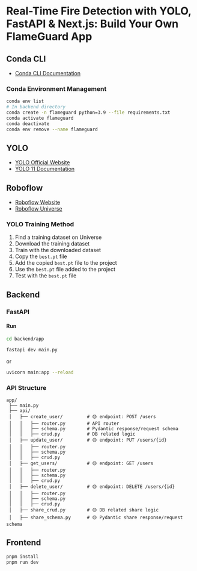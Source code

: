 # Real-Time Fire Detection with YOLO, FastAPI & Next.js: Build Your Own FlameGuard App

## Conda CLI
- [Conda CLI Documentation](https://docs.anaconda.com/navigator/tutorials/manage-environments/)

### Conda Environment Management
```bash
conda env list
# In backend directory
conda create -n flameguard python=3.9 --file requirements.txt
conda activate flameguard
conda deactivate
conda env remove --name flameguard
```

## YOLO
- [YOLO Official Website](https://www.ultralytics.com/)
- [YOLO 11 Documentation](https://docs.ultralytics.com/models/yolo11/)

## Roboflow
- [Roboflow Website](https://roboflow.com/)
- [Roboflow Universe](https://universe.roboflow.com/)

### YOLO Training Method
1. Find a training dataset on Universe
2. Download the training dataset
3. Train with the downloaded dataset
4. Copy the `best.pt` file
5. Add the copied `best.pt` file to the project
6. Use the `best.pt` file added to the project
7. Test with the `best.pt` file

## Backend

### FastAPI

#### Run
```bash
cd backend/app
```

```bash
fastapi dev main.py
```

or 

```bash
uvicorn main:app --reload
```

### API Structure

```
app/
 ├── main.py
 ├── api/
 │   ├── create_user/         # 🟡 endpoint: POST /users
 │   │   ├── router.py        # API router
 │   │   ├── schema.py        # Pydantic response/request schema
 │   │   ├── crud.py          # DB related logic
 │   ├── update_user/         # 🟡 endpoint: PUT /users/{id}
 │   │   ├── router.py
 │   │   ├── schema.py
 │   │   ├── crud.py
 │   ├── get_users/           # 🟡 endpoint: GET /users
 │   │   ├── router.py
 │   │   ├── schema.py
 │   │   ├── crud.py
 │   ├── delete_user/         # 🟡 endpoint: DELETE /users/{id}
 │   │   ├── router.py
 │   │   ├── schema.py
 │   │   ├── crud.py
 │   ├── share_crud.py        # 🟡 DB related share logic
 │   ├── share_schema.py      # 🟡 Pydantic share response/request schema
```

## Frontend
```bash
pnpm install
pnpm run dev
```
